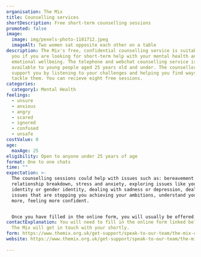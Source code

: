 ```yaml
---
organisation: The Mix
title: Counselling services
shortDescription: Free short-term counselling sessions
promoted: false
image:
  image: img/pexels-photo-1181712.jpeg
  imageAlt: Two women sat opposite each other on a table
description: The Mix's free, confidential counselling service is suitable for
  you if you are looking for short-term help with your mental health and
  emotional wellbeing. The telephone and webchat counselling service is
  available to young people aged 25 years old and under. The counsellors aim to
  support you by listening to your challenges and helping you find ways to
  tackle them. You can recieve eight free sessions.
categories:
  category1: Mental Health
feelings:
  - unsure
  - anxious
  - angry
  - scared
  - ignored
  - confused
  - unsafe
costValue: 0
age:
  maxAge: 25
eligibility: Open to anyone under 25 years of age
format: One to one chats
time: ""
expectation: >-
  The counselling sessions could help with issues such as: bereavement (death),
  relationship breakdown, stress and anxiety, exploring issues like your sexual
  identity or gender identity, dealing with sadness or depression, dealing with
  issues that are stopping you achieving your ambitions, understand yourself
  more, feeling more confident. 


  Once you have filled in the online form, you will usually be offered up to eight counselling sessions that last around 50 minutes each.
contactExplanation: You will need to fill in the online form linked below and
  The Mix will get in touch with your shortly.
form: https://www.themix.org.uk/get-support/speak-to-our-team/the-mix-counselling-service
website: https://www.themix.org.uk/get-support/speak-to-our-team/the-mix-counselling-service
 
---
```

